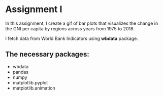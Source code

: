 # Assignment I

In this assignment, I create a gif of bar plots that visualizes the change in the GNI per capita by regions across years
from 1975 to 2018.

I fetch data from World Bank Indicators using **wbdata** package.

## The necessary packages:
- wbdata
- pandas
- numpy
- matplotlib.pyplot
- matplotlib.animation
